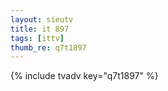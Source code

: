 ```yaml
--- 
layout: sieutv
title: it 897
tags: [ittv]
thumb_re: q7t1897
---
```

{% include tvadv key="q7t1897" %} 
